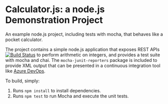 Calculator.js: a node.js Demonstration Project
==============================================
An example node.js project, including tests with mocha, that behaves like
a pocket calculator.

The project contains a simple node.js application that exposes REST APIs
[![Build Status](https://dev.azure.com/michalciecwierz/Version%20Controlling%20with%20Git%20in%20Azure%20Repos%202/_apis/build/status/mciecwierz.calculator?branchName=master)](https://dev.azure.com/michalciecwierz/Version%20Controlling%20with%20Git%20in%20Azure%20Repos%202/_build/latest?definitionId=7&branchName=master)
to perform arithmetic on integers, and provides a test suite with mocha
and chai.  The `mocha-junit-reporters` package is included to provide XML
output that can be presented in a continuous integration tool like
[Azure DevOps](https://azure.com/devops).

To build, simply:

1. Runs `npm install` to install dependencies.
2. Runs `npm test` to run Mocha and execute the unit tests.

